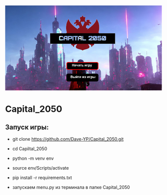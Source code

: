 ![alt text](images/logo.png "Capital_2050")
# Capital_2050
## Запуск игры:
 - git clone https://github.com/Dave-YP/Capital_2050.git
 - cd Capiltal_2050
 - python -m venv env
 - source env/Scripts/activate
 - pip install -r requirements.txt

 - запускаем menu.py из терминала в папке Capital_2050
